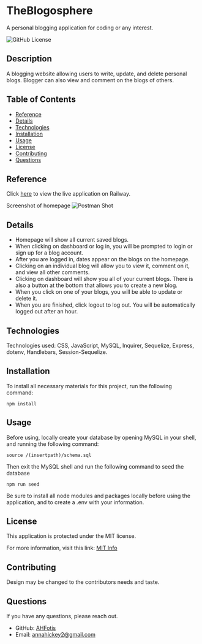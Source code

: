 # TheBlogosphere

A personal blogging application for coding or any interest.

![GitHub License](https://img.shields.io/badge/License-MIT-blue.svg)

## Description

A blogging website allowing users to write, update, and delete personal blogs. Blogger can also view and comment on the blogs of others.

## Table of Contents

* [Reference](#reference)
* [Details](#details)
* [Technologies](#technologies)
* [Installation](#installation)
* [Usage](#usage)
* [License](#license)
* [Contributing](#contributing)
* [Questions](#questions)
  
## Reference

Click [here](https://theblogosphere-production.up.railway.app/) to view the live application on Railway.

Screenshot of homepage
  ![Postman Shot](Assets/sample.png)


## Details
  * Homepage will show all current saved blogs.
  * When clicking on dashboard or log in, you will be prompted to login or sign up for a blog account.
  * After you are logged in, dates appear on the blogs on the homepage.
  * Clicking on an individual blog will allow you to view it, comment on it, and view all other comments.
  * Clicking on dashboard will show you all of your current blogs. There is also a button at the bottom that allows you to create a new blog.
  * When you click on one of your blogs, you will be able to update or delete it.
  * When you are finished, click logout to log out. You will be automatically logged out after an hour.

## Technologies
Technologies used: CSS, JavaScript, MySQL, Inquirer, Sequelize, Express, dotenv, Handlebars, Session-Sequelize.

## Installation

To install all necessary materials for this project, run the following command:

```
npm install
```

## Usage

Before using, locally create your database by opening MySQL in your shell, and running the following command:
```
source /(insertpath)/schema.sql
```

Then exit the MySQL shell and run the following command to seed the database

```
npm run seed
```

Be sure to install all node modules and packages locally before using the application, and to create a .env with your information.

## License

This application is protected under the MIT license.

For more information, visit this link: [MIT Info](https://opensource.org/licenses/MIT)

## Contributing
Design may be changed to the contributors needs and taste.

## Questions

If you have any questions, please reach out.
* GitHub: [AHFotis](https://github.com/AHFotis)
* Email: annahickey2@gmail.com